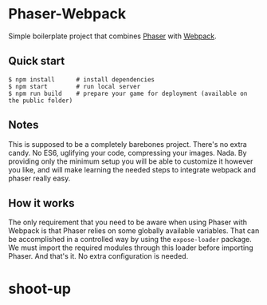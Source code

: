 # Phaser-Webpack

Simple boilerplate project that combines [Phaser](http://phaser.io) with [Webpack](http://webpack.github.io).

## Quick start

```
$ npm install      # install dependencies
$ npm start        # run local server
$ npm run build    # prepare your game for deployment (available on the public folder)
```

## Notes

This is supposed to be a completely barebones project.
There's no extra candy. No ES6, uglifying your code, compressing your images. Nada.
By providing only the minimum setup you will be able to customize it however you like,
and will make learning the needed steps to integrate webpack and phaser really easy.

## How it works

The only requirement that you need to be aware when using Phaser with Webpack is that Phaser relies on some globally available variables. That can be accomplished in a controlled way by using the `expose-loader` package. We must import the required modules through this loader before importing Phaser. And that's it. No extra configuration is needed.
# shoot-up
